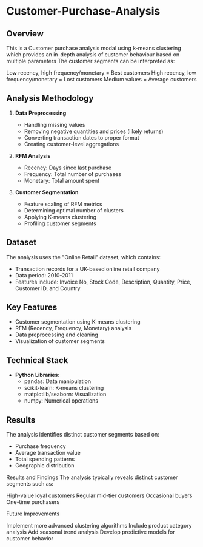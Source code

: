 # Customer-Purchase-Analysis
## Overview

This is a Customer purchase analysis modal using k-means clustering which provides an in-depth analysis of customer behaviour based on multiple parameters
The customer segments can be interpreted as:

Low recency, high frequency/monetary = Best customers
High recency, low frequency/monetary = Lost customers
Medium values = Average customers

## Analysis Methodology
1. **Data Preprocessing**
   - Handling missing values
   - Removing negative quantities and prices (likely returns)
   - Converting transaction dates to proper format
   - Creating customer-level aggregations

2. **RFM Analysis**
   - Recency: Days since last purchase
   - Frequency: Total number of purchases
   - Monetary: Total amount spent

3. **Customer Segmentation**
   - Feature scaling of RFM metrics
   - Determining optimal number of clusters
   - Applying K-means clustering
   - Profiling customer segments


## Dataset
The analysis uses the "Online Retail" dataset, which contains:
- Transaction records for a UK-based online retail company
- Data period: 2010-2011
- Features include: Invoice No, Stock Code, Description, Quantity, Price, Customer ID, and Country

## Key Features
- Customer segmentation using K-means clustering
- RFM (Recency, Frequency, Monetary) analysis
- Data preprocessing and cleaning
- Visualization of customer segments

## Technical Stack
- **Python Libraries**:
  - pandas: Data manipulation
  - scikit-learn: K-means clustering
  - matplotlib/seaborn: Visualization
  - numpy: Numerical operations
    
## Results
The analysis identifies distinct customer segments based on:
- Purchase frequency
- Average transaction value
- Total spending patterns
- Geographic distribution



Results and Findings
The analysis typically reveals distinct customer segments such as:

High-value loyal customers
Regular mid-tier customers
Occasional buyers
One-time purchasers

Future Improvements

Implement more advanced clustering algorithms
Include product category analysis
Add seasonal trend analysis
Develop predictive models for customer behavior


